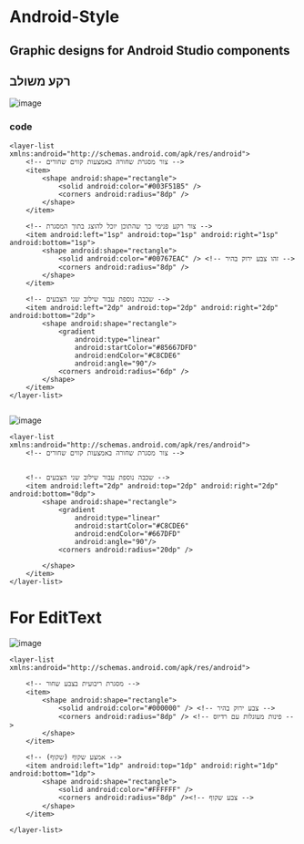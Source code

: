 # Android-Style
Graphic designs for Android Studio components
-
## רקע משולב

![image](https://github.com/AharonGon/Android-Style/assets/78660802/ee739470-381d-4a53-bd6f-7e44e93aef29) 

### code


```
<layer-list xmlns:android="http://schemas.android.com/apk/res/android">
    <!-- צור מסגרת שחורה באמצעות קווים שחורים -->
    <item>
        <shape android:shape="rectangle">
            <solid android:color="#003F51B5" />
            <corners android:radius="8dp" />
        </shape>
    </item>

    <!-- צור רקע פנימי כך שהתוכן יוכל להוצג בתוך המסגרת -->
    <item android:left="1sp" android:top="1sp" android:right="1sp" android:bottom="1sp">
        <shape android:shape="rectangle">
            <solid android:color="#00767EAC" /> <!-- זהו צבע ירוק בהיר -->
            <corners android:radius="8dp" />
        </shape>
    </item>

    <!-- שכבה נוספת עבור שילוב שני הצבעים -->
    <item android:left="2dp" android:top="2dp" android:right="2dp" android:bottom="2dp">
        <shape android:shape="rectangle">
            <gradient
                android:type="linear"
                android:startColor="#85667DFD"
                android:endColor="#C8CDE6"
                android:angle="90"/>
            <corners android:radius="6dp" />
        </shape>
    </item>
</layer-list>


```

![image](https://github.com/AharonGon/Android-Style/assets/78660802/32723ac2-9514-4c85-98f6-3a66e8ab0bee)


```
<layer-list xmlns:android="http://schemas.android.com/apk/res/android">
    <!-- צור מסגרת שחורה באמצעות קווים שחורים -->


    <!-- שכבה נוספת עבור שילוב שני הצבעים -->
    <item android:left="2dp" android:top="2dp" android:right="2dp" android:bottom="0dp">
        <shape android:shape="rectangle">
            <gradient
                android:type="linear"
                android:startColor="#C8CDE6"
                android:endColor="#667DFD"
                android:angle="90"/>
            <corners android:radius="20dp" />

        </shape>
    </item>
</layer-list>
```
# For EditText

![image](https://github.com/AharonGon/Android-Style/assets/78660802/c3dad65f-b6ba-4600-82ae-954ff39c034c)

```
<layer-list xmlns:android="http://schemas.android.com/apk/res/android">

    <!-- מסגרת ריבועית בצבע שחור -->
    <item>
        <shape android:shape="rectangle">
            <solid android:color="#000000" /> <!-- צבע ירוק בהיר -->
            <corners android:radius="8dp" /> <!-- פינות מעוגלות עם רדיוס -->
        </shape>
    </item>

    <!-- אמצע שקוף (שקוף) -->
    <item android:left="1dp" android:top="1dp" android:right="1dp" android:bottom="1dp">
        <shape android:shape="rectangle">
            <solid android:color="#FFFFFF" />
            <corners android:radius="8dp" /><!-- צבע שקוף -->
        </shape>
    </item>

</layer-list>

```



